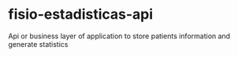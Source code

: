 # fisio-estadisticas-api
Api or business layer of application to store patients information and generate statistics
